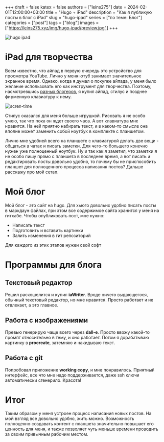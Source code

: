 +++ 
draft = false
katex = false
authors = ["leins275"]
date = 2024-02-01T12:00:00+03:00
title = "Hugo + iPad"
description = "Как я публикую посты в блог с iPad"
slug = "hugo-ipad"
series = ["по теме: Блог"]
categories = ["post"]
tags = ["blog"]
images = ["https://leins275.xyz/img/hugo-ipad/preview.jpg"]
+++

![hugo ipad](/img/hugo-ipad/preview.jpg)

# iPad для творчества
Всем известно, что айпад в первую очередь это устройство для просмотра YouTube. Лично у меня ютуб занимает значительное экранное время. Однако, когда я думал о покупке айпада, у меня было желание использовать его как инструмент для творчества. Поэтому, насмотревшись [разных блогеров](https://youtu.be/PK9zshkvvD8?si=oyGZVXepX7lbqeYj), я купил айпад, стилус и позднее фирменную клавиатуру к нему. 

![scren-time](/img/hugo-ipad/screen-time.jpg)

Стилус оказался для меня больше игрушкой. Рисовать я не особо умею, так что пока он ждет своего часа. А вот клавиатура мне нравится. На ней приятно набирать текст, и в каком-то смысле она вполне может заменить собой ноутбук в комплекте с планшетом.

Лично мне удобней всего на планшете с клавиатурой делать две вещи - общаться в чатах и писать заметки. Для чего-то большего конечно нужен уже полноценный ноутбук. Ну и так как я заметил, что заметки я не особо пишу прямо с планшета в последнее время, а вот писать и редактировать посты довольно удобно, то почему бы не приспособить планшет для полноценного процесса написания постов? Дальше расскажу про мой сетап.

# Мой блог
Мой блог - это сайт на hugo. Для хьюго довольно удобно писать посты в маркдаун файлах, при этом все содержимое сайта хранится у меня на гитхабе. Чтобы опубликовать пост, мне нужно:
- Написать текст
- Подготовить и вставить картинки
- Залить изменения в гит репозиторий

Для каждого из этих этапов нужен свой софт

# Программы для блога

## Текстовый редактор
Решил раскошелится и купил **iaWriter**. Вроде ничего выдающегося, обычный текстовый редактор, но мне нравится. Просто работает и не отвлекает, а это главное.

## Работа с изображениями
Превью генерирую чаще всего через **dall-e**. Просто ввожу какой-то промпт относительно в тему, и оно работает. Потом я дорабатываю картинку в **procreate**, затемняю и накидываю текст.

## Работа с git
Попробовал приложение **working copy**, и мне понравилось. Приятный интерфейс, все что мне надо поддерживается, даже ssh ключи автоматически сгенерило. Красота!

# Итог
Таким образом у меня устроен процесс написания новых постов. На мой взгляд все довольно удобно, жить можно. Возможность полноценно создавать контент с планшета значительно повышает его ценность для меня, и также позволяет чуть меньше времени проводить за своим привычным рабочим местом.
